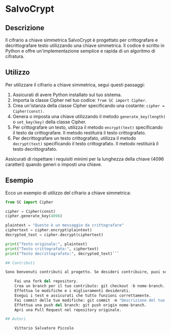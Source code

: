 # SalvoCrypt

## Descrizione

Il cifrario a chiave simmetrica SalvoCrypt è progettato per crittografare e decrittografare testo utilizzando una chiave simmetrica. Il codice è scritto in Python e offre un'implementazione semplice e rapida di un algoritmo di cifratura.

## Utilizzo

Per utilizzare il cifrario a chiave simmetrica, segui questi passaggi:

1. Assicurati di avere Python installato sul tuo sistema.
2. Importa la classe Cipher nel tuo codice: `from SC import Cipher`.
3. Crea un'istanza della classe Cipher specificando una costante: `cipher = Cipher(const)`.
4. Genera o imposta una chiave utilizzando il metodo `generate_key(length)` o `set_key(key)` della classe Cipher.
5. Per crittografare un testo, utilizza il metodo `encrypt(text)` specificando il testo da crittografare. Il metodo restituirà il testo crittografato.
6. Per decrittografare un testo crittografato, utilizza il metodo `decrypt(text)` specificando il testo crittografato. Il metodo restituirà il testo decrittografato.

Assicurati di rispettare i requisiti minimi per la lunghezza della chiave (4096 caratteri) quando generi o imposti una chiave.

## Esempio

Ecco un esempio di utilizzo del cifrario a chiave simmetrica:

```python
from SC import Cipher

cipher = Cipher(const)
cipher.generate_key(4096)

plaintext = "Questo è un messaggio da crittografare"
ciphertext = cipher.encrypt(plaintext)
decrypted_text = cipher.decrypt(ciphertext)

print("Testo originale:", plaintext)
print("Testo crittografato:", ciphertext)
print("Testo decrittografato:", decrypted_text)```

## Contributi

Sono benvenuti contributi al progetto. Se desideri contribuire, puoi seguire questi passaggi:

    Fai una fork del repository.
    Crea un branch per il tuo contributo: git checkout -b nome-branch.
    Effettua le modifiche e i miglioramenti desiderati.
    Esegui i test e assicurati che tutto funzioni correttamente.
    Fai commit delle tue modifiche: git commit -m "Descrizione del tuo contributo".
    Effettua una push del branch: git push origin nome-branch.
    Apri una Pull Request nel repository originale.

## Autori

    Vittorio Salvatore Piccolo
